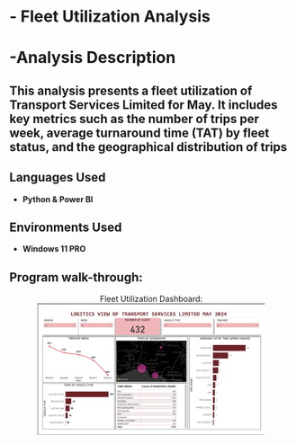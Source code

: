 <h1>- Fleet Utilization Analysis</h1>

<h1>-Analysis Description <h2>
This analysis presents a fleet utilization of Transport Services Limited for May. It includes key metrics such as the number of trips per week, average turnaround time (TAT) by fleet status, and the geographical distribution of trips<br />

<h2>Languages Used</h2>

- <b>Python & Power BI</b> 

<h2>Environments Used </h2>

- <b>Windows 11 PRO</b> 

<h2>Program walk-through:</h2>

<p align="center">
Fleet Utilization Dashboard: <br/>
<img src="https://github.com/JideDanalyst/Fleet-utilization-/blob/fb64c3550fa232630aca4a59630a09f56a284bcc/Dash_img.png" height="80%" width="80%" alt="Disk Sanitization Steps"/>
<br />
